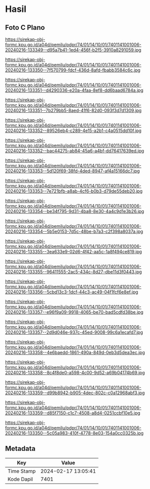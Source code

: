 # Hasil

## Foto C Plano

https://sirekap-obj-formc.kpu.go.id/a04d/pemilu/pdpr/74/01/14/10/01/7401141001006-20240216-133349--d95a7b41-1ed4-456f-b2f5-3910a8291059.jpg

https://sirekap-obj-formc.kpu.go.id/a04d/pemilu/pdpr/74/01/14/10/01/7401141001006-20240216-133350--7f570799-fdcf-436d-8afd-fbabb3584c6c.jpg

https://sirekap-obj-formc.kpu.go.id/a04d/pemilu/pdpr/74/01/14/10/01/7401141001006-20240216-133351--d4290336-e20a-4faa-8ef8-dd6baad6784a.jpg

https://sirekap-obj-formc.kpu.go.id/a04d/pemilu/pdpr/74/01/14/10/01/7401141001006-20240216-133351--7b279bb5-8aed-41f6-82d0-093f3d7d1309.jpg

https://sirekap-obj-formc.kpu.go.id/a04d/pemilu/pdpr/74/01/14/10/01/7401141001006-20240216-133352--89526eb4-c289-4e15-a2b1-c4a0515dd10f.jpg

https://sirekap-obj-formc.kpu.go.id/a04d/pemilu/pdpr/74/01/14/10/01/7401141001006-20240216-133352--bac44275-ab84-45a6-a4bf-dd76417639ed.jpg

https://sirekap-obj-formc.kpu.go.id/a04d/pemilu/pdpr/74/01/14/10/01/7401141001006-20240216-133353--5d120f69-38fd-4ded-8947-af4a15166dc7.jpg

https://sirekap-obj-formc.kpu.go.id/a04d/pemilu/pdpr/74/01/14/10/01/7401141001006-20240216-133353--7e721bfb-a8ab-4cf6-b0b3-d79de55deb20.jpg

https://sirekap-obj-formc.kpu.go.id/a04d/pemilu/pdpr/74/01/14/10/01/7401141001006-20240216-133354--be34f795-9d31-4ba8-8e30-4a4c9d1e3b26.jpg

https://sirekap-obj-formc.kpu.go.id/a04d/pemilu/pdpr/74/01/14/10/01/7401141001006-20240216-133354--5b5e0153-7d5c-48be-b7a3-c2f398a8037a.jpg

https://sirekap-obj-formc.kpu.go.id/a04d/pemilu/pdpr/74/01/14/10/01/7401141001006-20240216-133355--3ea633e9-02d6-4f42-aa5c-1a8f494ce819.jpg

https://sirekap-obj-formc.kpu.go.id/a04d/pemilu/pdpr/74/01/14/10/01/7401141001006-20240216-133355--96411555-2ac5-434c-8d27-dbe11d3f0443.jpg

https://sirekap-obj-formc.kpu.go.id/a04d/pemilu/pdpr/74/01/14/10/01/7401141001006-20240216-133356--5cbd13c3-1dcf-44c3-ac49-04f1fcf6e8ef.jpg

https://sirekap-obj-formc.kpu.go.id/a04d/pemilu/pdpr/74/01/14/10/01/7401141001006-20240216-133357--e96f9a09-9918-4065-be70-bad5cdfd38be.jpg

https://sirekap-obj-formc.kpu.go.id/a04d/pemilu/pdpr/74/01/14/10/01/7401141001006-20240216-133357--2d9d046e-937c-45ed-9008-99c6a1ecafd7.jpg

https://sirekap-obj-formc.kpu.go.id/a04d/pemilu/pdpr/74/01/14/10/01/7401141001006-20240216-133358--4e6baedd-1861-490a-849d-0eb3d5dea3ec.jpg

https://sirekap-obj-formc.kpu.go.id/a04d/pemilu/pdpr/74/01/14/10/01/7401141001006-20240216-133358--8c4f8de0-a598-4c00-9d52-a69b04174b69.jpg

https://sirekap-obj-formc.kpu.go.id/a04d/pemilu/pdpr/74/01/14/10/01/7401141001006-20240216-133359--d99b8942-b905-4dec-802c-c0a12968abf3.jpg

https://sirekap-obj-formc.kpu.go.id/a04d/pemilu/pdpr/74/01/14/10/01/7401141001006-20240216-133359--d85f7150-c1c7-4508-a8d4-0251ccbf10e5.jpg

https://sirekap-obj-formc.kpu.go.id/a04d/pemilu/pdpr/74/01/14/10/01/7401141001006-20240216-133350--5c05a983-410f-4778-8e03-154a0cc0325b.jpg


## Metadata

| Key        | Value               |
| ---------- | ------------------- |
| Time Stamp | 2024-02-17 13:05:41 |
| Kode Dapil | 7401                |




